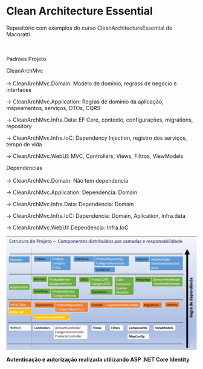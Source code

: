 # Clean Architecture Essential 
Repositório com exemplos do curso CleanArchitectureEssential de Macoratti<br/><br/><br/>


Padrões Projeto<br/>

CleanArchMvc<br/><br/>
-> CleanArchMvc.Domain: Modelo de domínio, regrass de negócio e interfaces<br/>

-> CleanArchMvc.Application: Regras de domínio da aplicação, mapeamentos, serviços, DTOs, CQRS<br/>

-> CleanArchMvc.Infra.Data: EF Core, contexto, configurações, migrations, repository<br/>

-> CleanArchMvc.Infra.IoC: Dependency Injection, registro dos serviços, tempo de vida<br/>

-> CleanArchMvc.WebUI: MVC, Controllers, Views, Filtros, ViewModels<br/>

Dependencias<br/><br/>
-> CleanArchMvc.Domain: Não tem dependencia<br/>

-> CleanArchMvc.Application: Dependencia: Domain<br/>

-> CleanArchMvc.Infra.Data:  Dependencia: Domain<br/>

-> CleanArchMvc.Infra.IoC:  Dependencia: Domain, Aplication, Infra.data<br/>

-> CleanArchMvc.WebUI: Dependencia: Infra.IoC<br/>

![Alt text](image.png)


<b>Autenticação e autorização realizada utilizando ASP .NET Core Identity</b><br/>
